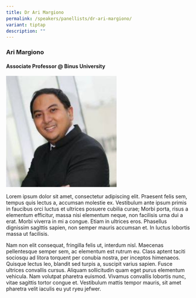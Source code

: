 ```yaml
---
title: Dr Ari Margiono
permalink: /speakers/panellists/dr-ari-margiono/
variant: tiptap
description: ""
---
```

<h3><strong>Ari Margiono</strong></h3>
<h4>Associate Professor @ Binus University</h4>
<p></p>
<div class="isomer-image-wrapper">
<img style="width: 60%;" height="auto" width="100%" alt="" src="/images/09_Panellist_AM_D2.jpg">
</div>
<p>Lorem ipsum dolor sit amet, consectetur adipiscing elit. Praesent felis
sem, tempus quis lectus a, accumsan molestie ex. Vestibulum ante ipsum
primis in faucibus orci luctus et ultrices posuere cubilia curae; Morbi
porta, risus a elementum efficitur, massa nisi elementum neque, non facilisis
urna dui a erat. Morbi viverra in mi a congue. Etiam in ultrices eros.
Phasellus dignissim sagittis sapien, non semper mauris accumsan et. In
luctus lobortis massa ut facilisis.</p>
<p>Nam non elit consequat, fringilla felis ut, interdum nisl. Maecenas pellentesque
semper sem, ac elementum est rutrum eu. Class aptent taciti sociosqu ad
litora torquent per conubia nostra, per inceptos himenaeos. Quisque lectus
leo, blandit sed turpis a, suscipit varius sapien. Fusce ultrices convallis
cursus. Aliquam sollicitudin quam eget purus elementum vehicula. Nam volutpat
pharetra euismod. Vivamus convallis lobortis nunc, vitae sagittis tortor
congue et. Vestibulum mattis tempor mauris, sit amet pharetra velit iaculis
eu yut ryeu jefwer.</p>